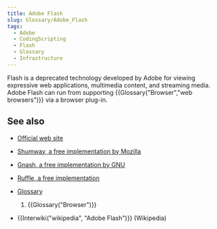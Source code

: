 ```yaml
---
title: Adobe Flash
slug: Glossary/Adobe_Flash
tags:
  - Adobe
  - CodingScripting
  - Flash
  - Glossary
  - Infrastructure
---
```

Flash is a deprecated technology developed by Adobe for viewing expressive web applications, multimedia content, and streaming media. Adobe Flash can run from supporting {{Glossary("Browser","web browsers")}} via a browser plug-in.

## See also

- [Official web site](https://www.adobe.com/products/flashruntimes.html)
- [Shumway, a free implementation by Mozilla](https://mozilla.github.io/shumway/)
- [Gnash, a free implementation by GNU](http://gnashdev.org/)
- [Ruffle, a free implementation](https://ruffle.rs)
- [Glossary](/en-US/docs/Glossary)

  1.  {{Glossary("Browser")}}

- {{Interwiki("wikipedia", "Adobe Flash")}} (Wikipedia)
